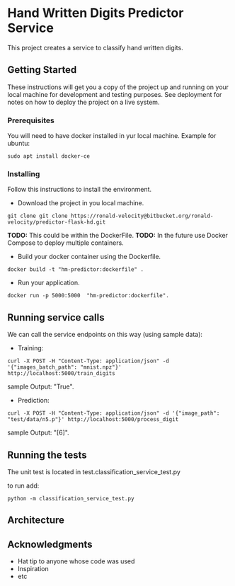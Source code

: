 # Hand Written Digits Predictor Service

This project creates a service to classify hand written digits.

## Getting Started

These instructions will get you a copy of the project up and running on your local machine for development and testing purposes. See deployment for notes on how to deploy the project on a live system.

### Prerequisites

You will need to have docker installed in yur local machine. Example for ubuntu:

```
sudo apt install docker-ce
```

### Installing

Follow this instructions to install the environment.

* Download the project in you local machine.
```
git clone git clone https://ronald-velocity@bitbucket.org/ronald-velocity/predictor-flask-hd.git
```

**TODO:** This could be within the DockerFile.
**TODO:** In the future use Docker Compose to deploy multiple containers.

* Build your docker container using the Dockerfile.

```
docker build -t "hm-predictor:dockerfile" .
```

* Run your application. 

```
docker run -p 5000:5000  "hm-predictor:dockerfile".
```
## Running service calls

We can call the service endpoints on this way (using sample data):

* Training:

```
curl -X POST -H "Content-Type: application/json" -d '{"images_batch_path": "mnist.npz"}' http://localhost:5000/train_digits
```

sample Output: "True".

* Prediction:

```
curl -X POST -H "Content-Type: application/json" -d '{"image_path": "test/data/n5.p"}' http://localhost:5000/process_digit
```
sample Output: "[6]".


## Running the tests

The unit test is located in test.classification_service_test.py

to run add:
 
 ```
 python -m classification_service_test.py
```


## Architecture


## Acknowledgments

* Hat tip to anyone whose code was used
* Inspiration
* etc

